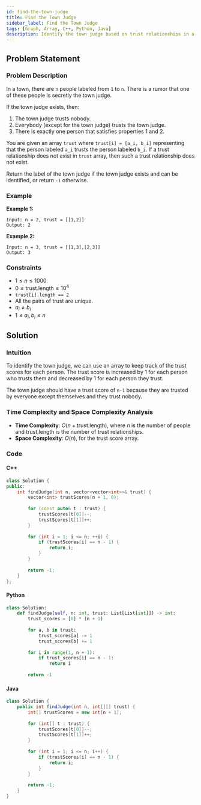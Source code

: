 ```yaml
---
id: find-the-town-judge
title: Find the Town Judge
sidebar_label: Find the Town Judge
tags: [Graph, Array, C++, Python, Java]
description: Identify the town judge based on trust relationships in a town.
---
```


## Problem Statement

### Problem Description

In a town, there are `n` people labeled from `1` to `n`. There is a rumor that one of these people is secretly the town judge.

If the town judge exists, then:

1. The town judge trusts nobody.
2. Everybody (except for the town judge) trusts the town judge.
3. There is exactly one person that satisfies properties 1 and 2.

You are given an array `trust` where `trust[i] = [a_i, b_i]` representing that the person labeled `a_i` trusts the person labeled `b_i`. If a trust relationship does not exist in `trust` array, then such a trust relationship does not exist.

Return the label of the town judge if the town judge exists and can be identified, or return `-1` otherwise.

### Example

**Example 1:**
```
Input: n = 2, trust = [[1,2]]
Output: 2
```
**Example 2:**
```
Input: n = 3, trust = [[1,3],[2,3]]
Output: 3
```

### Constraints

- $1 \leq n \leq 1000$
- $0 \leq \text{trust.length} \leq 10^4$
- `trust[i].length == 2`
- All the pairs of trust are unique.
- $a_i \ne b_i$
- $1 \leq a_i, b_i \leq n$

## Solution

### Intuition

To identify the town judge, we can use an array to keep track of the trust scores for each person. The trust score is increased by 1 for each person who trusts them and decreased by 1 for each person they trust.

The town judge should have a trust score of `n-1` because they are trusted by everyone except themselves and they trust nobody.

### Time Complexity and Space Complexity Analysis

- **Time Complexity**: $O(n + \text{trust.length})$, where $n$ is the number of people and $\text{trust.length}$ is the number of trust relationships.
- **Space Complexity**: $O(n)$, for the trust score array.

### Code

#### C++

```cpp
class Solution {
public:
    int findJudge(int n, vector<vector<int>>& trust) {
        vector<int> trustScores(n + 1, 0);
        
        for (const auto& t : trust) {
            trustScores[t[0]]--;
            trustScores[t[1]]++;
        }
        
        for (int i = 1; i <= n; ++i) {
            if (trustScores[i] == n - 1) {
                return i;
            }
        }
        
        return -1;
    }
};
```

#### Python
```python
class Solution:
    def findJudge(self, n: int, trust: List[List[int]]) -> int:
        trust_scores = [0] * (n + 1)
        
        for a, b in trust:
            trust_scores[a] -= 1
            trust_scores[b] += 1
        
        for i in range(1, n + 1):
            if trust_scores[i] == n - 1:
                return i
        
        return -1
```

#### Java
```java
class Solution {
    public int findJudge(int n, int[][] trust) {
        int[] trustScores = new int[n + 1];
        
        for (int[] t : trust) {
            trustScores[t[0]]--;
            trustScores[t[1]]++;
        }
        
        for (int i = 1; i <= n; i++) {
            if (trustScores[i] == n - 1) {
                return i;
            }
        }
        
        return -1;
    }
}
```
